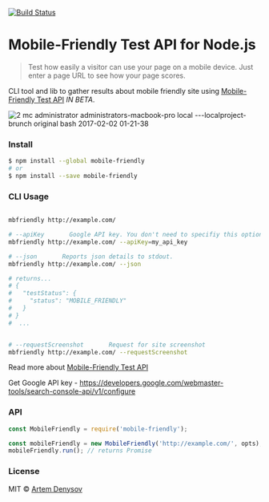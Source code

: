 [![Build Status](https://travis-ci.org/denar90/mobile-friendly.svg?branch=master)](https://travis-ci.org/denar90/mobile-friendly)

# Mobile-Friendly Test API for Node.js

> Test how easily a visitor can use your page on a mobile device. Just enter a page URL to see how your page scores.

CLI tool and lib to gather results about mobile friendly site using [Mobile-Friendly Test API](https://search.google.com/search-console/mobile-friendly) _IN BETA_.

![2 mc administrator administrators-macbook-pro local ---localproject-brunch original bash 2017-02-02 01-21-38](https://cloud.githubusercontent.com/assets/6231516/22531406/559866fa-e8e9-11e6-99ee-cfa385869284.png)


### Install
```sh
$ npm install --global mobile-friendly
# or
$ npm install --save mobile-friendly
```

### CLI Usage

```sh

mbfriendly http://example.com/

# --apiKey       Google API key. You don't need to specifiy this option if it's already in process.env.API_KEY
mbfriendly http://example.com/ --apiKey=my_api_key

# --json       Reports json details to stdout.
mbfriendly http://example.com/ --json

# returns... 
# {
#   "testStatus": {
#     "status": "MOBILE_FRIENDLY"
#   }
# }
#  ...


# --requestScreenshot       Request for site screenshot
mbfriendly http://example.com/ --requestScreenshot

```

Read more about [Mobile-Friendly Test API](https://developers.google.com/webmaster-tools/search-console-api/reference/rest/v1/urlTestingTools.mobileFriendlyTest/run)

Get Google API key - https://developers.google.com/webmaster-tools/search-console-api/v1/configure

### API

```js
const MobileFriendly = require('mobile-friendly');

const mobileFriendly = new MobileFriendly('http://example.com/', opts);
mobileFriendly.run(); // returns Promise

```

### License

MIT © [Artem Denysov](https://github.com/denar90)
